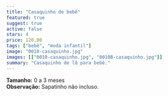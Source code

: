 ```yaml
---
title: "Casaquinho de bebê"
featured: true
suggest: true
active: false
stars: 4
price: 120,00 
tags: ["bebê", "moda infantil"]
image: "0010-casaquinho.jpg"
images: [["0010-casaquinho.jpg", "0010B-casaquinho.jpg"]]
summary: "Casaquinho de lã para bebê."
---
```


**Tamanho:** 0 a 3 meses  
**Observação:** Sapatinho não incluso.

